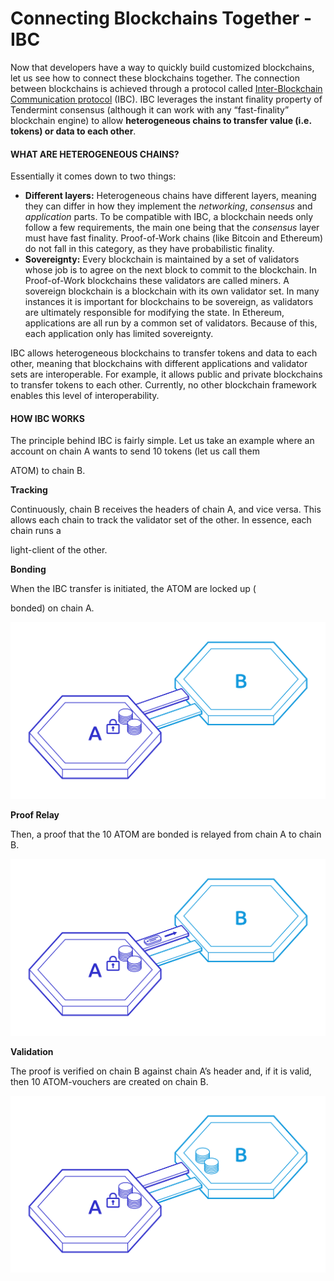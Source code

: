 # Connecting Blockchains Together - IBC

Now that developers have a way to quickly build customized blockchains, let us see how to connect these blockchains together. The connection between blockchains is achieved through a protocol called [Inter-Blockchain Communication protocol](https://ibcprotocol.org) (IBC). IBC leverages the instant finality property of Tendermint consensus (although it can work with any “fast-finality” blockchain engine) to allow **heterogeneous chains to transfer value (i.e. tokens) or data to each other**.

#### WHAT ARE HETEROGENEOUS CHAINS? <a href="what-are-heterogeneous-chains" id="what-are-heterogeneous-chains"></a>

Essentially it comes down to two things:

* **Different layers:** Heterogeneous chains have different layers, meaning they can differ in how they implement the _networking_, _consensus_ and _application_ parts. To be compatible with IBC, a blockchain needs only follow a few requirements, the main one being that the _consensus_ layer must have fast finality. Proof-of-Work chains (like Bitcoin and Ethereum) do not fall in this category, as they have probabilistic finality.
* **Sovereignty:** Every blockchain is maintained by a set of validators whose job is to agree on the next block to commit to the blockchain. In Proof-of-Work blockchains these validators are called miners. A sovereign blockchain is a blockchain with its own validator set. In many instances it is important for blockchains to be sovereign, as validators are ultimately responsible for modifying the state. In Ethereum, applications are all run by a common set of validators. Because of this, each application only has limited sovereignty.

IBC allows heterogeneous blockchains to transfer tokens and data to each other, meaning that blockchains with different applications and validator sets are interoperable. For example, it allows public and private blockchains to transfer tokens to each other. Currently, no other blockchain framework enables this level of interoperability.

#### HOW IBC WORKS <a href="how-ibc-works" id="how-ibc-works"></a>

The principle behind IBC is fairly simple. Let us take an example where an account on chain A wants to send 10 tokens (let us call them&#x20;

ATOM) to chain B.

**Tracking**

Continuously, chain B receives the headers of chain A, and vice versa. This allows each chain to track the validator set of the other. In essence, each chain runs a&#x20;

light-client of the other.

**Bonding**

When the IBC transfer is initiated, the ATOM are locked up (

bonded) on chain A.

![](../.gitbook/assets/05-ibc-01.svg)

**Proof Relay**

Then, a proof that the 10 ATOM are bonded is relayed from chain A to chain B.

![](../.gitbook/assets/05-ibc-02.svg)

**Validation**

The proof is verified on chain B against chain A’s header and, if it is valid, then 10 ATOM-vouchers are created on chain B.&#x20;

![](../.gitbook/assets/05-ibc-04.svg)
